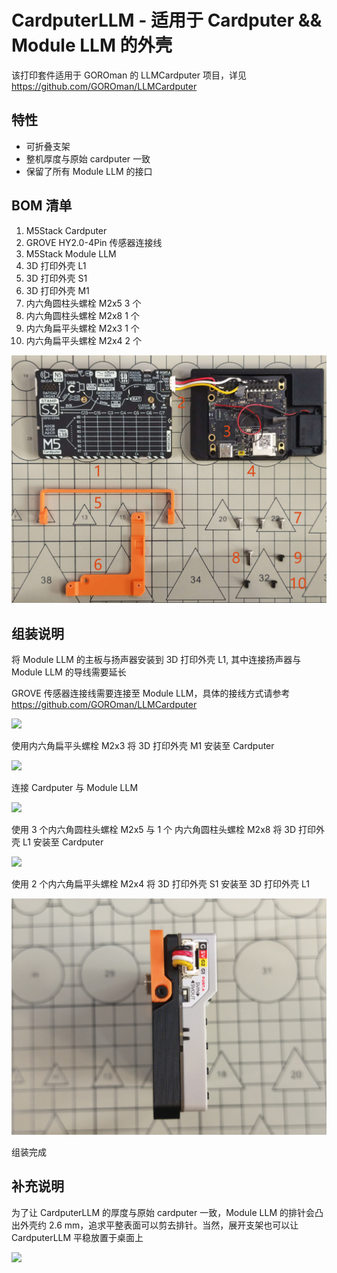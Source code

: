 # CardputerLLM - 适用于 Cardputer && Module LLM 的外壳

该打印套件适用于 GOROman 的 LLMCardputer 项目，详见 https://github.com/GOROman/LLMCardputer

## 特性

- 可折叠支架
- 整机厚度与原始 cardputer 一致
- 保留了所有 Module LLM 的接口

## BOM 清单

1. M5Stack Cardputer
2. GROVE HY2.0-4Pin 传感器连接线
3. M5Stack Module LLM
4. 3D 打印外壳 L1
5. 3D 打印外壳 S1
6. 3D 打印外壳 M1
7. 内六角圆柱头螺栓 M2x5 3 个
8. 内六角圆柱头螺栓 M2x8 1 个
9. 内六角扁平头螺栓 M2x3 1 个
10. 内六角扁平头螺栓 M2x4 2 个

![](assets/Snipaste_2025-10-01_16-40-41.png)

## 组装说明

将 Module LLM 的主板与扬声器安装到 3D 打印外壳 L1, 其中连接扬声器与 Module LLM 的导线需要延长

GROVE 传感器连接线需要连接至 Module LLM，具体的接线方式请参考 https://github.com/GOROman/LLMCardputer

![](assets/20251001163130.jpg)

使用内六角扁平头螺栓 M2x3 将 3D 打印外壳 M1 安装至 Cardputer

![](assets/20251001163123.jpg)

连接 Cardputer 与 Module LLM

![](assets/20251001163139.jpg)

使用 3 个内六角圆柱头螺栓 M2x5 与 1 个 内六角圆柱头螺栓 M2x8 将 3D 打印外壳 L1 安装至 Cardputer

![](assets/20251001163146.jpg)

使用 2 个内六角扁平头螺栓 M2x4 将 3D 打印外壳 S1 安装至 3D 打印外壳 L1

![](assets/20251001163158.jpg)

组装完成

## 补充说明

为了让 CardputerLLM 的厚度与原始 cardputer 一致，Module LLM 的排针会凸出外壳约 2.6 mm，追求平整表面可以剪去排针。当然，展开支架也可以让 CardputerLLM 平稳放置于桌面上

![](assets/20251001171941.jpg)